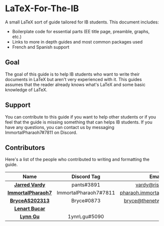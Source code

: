 # LaTeX-For-The-IB

A small LaTeX sort of guide tailored for IB students. This document includes:

  - Boilerplate code for essential parts (EE title page, preamble, graphs, etc.)
  - Links to more in depth guides and most common packages used
  - French and Spanish support

## Goal
The goal of this guide is to help IB students who want to write their documents in LaTeX but aren't very experienced with it. This guides assumes that the reader already knows what's LaTeX and some basic knowledge of LaTeX.

## Support
You can contribute to this guide if you want to help other students or if you feel that the guide is missing something that can helps IB students. If you have any questions, you can contact us by messaging ImmortalPharaoh7#7811 on Discord.

## Contributors
Here's a list of the people who contributed to writing and formatting the guide.

| **Name** | **Discord Tag** | **Email** 
| :---:     |    :---:   |  :---:
| [**Jarred Vardy**](https://github.com/vardy) | pants#3891 | vardy@riseup.net
|[**ImmortalPharaoh7**](https://github.com/ImmortalPharaoh7) | ImmortalPharaoh7#7811| pharaoh.immortal7@gmail.com
|[**BryceAS202313**](https://github.com/BryceAS202313) | Bryce#0873 | bryce@thenetworknerds.ca
|[**Lenart Bucar**](https://github.com/LenartBucar)
|[**Lynn Gu**](https://github.com/lynn-gu) | 1ynn\\.gu#5090
